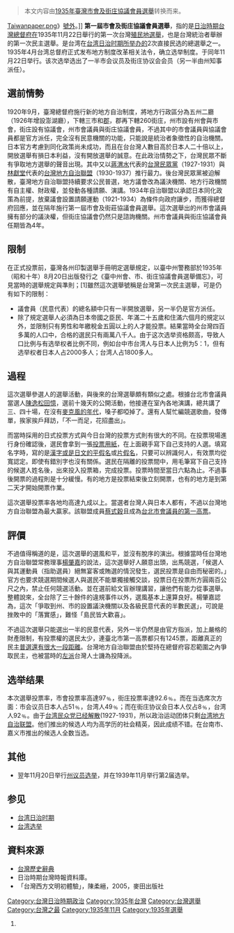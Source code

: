 > 本文内容由[1935年臺灣市會及街庄協議會員選舉](https://zh.wikipedia.org/wiki/1935年臺灣市會及街庄協議會員選舉)转换而来。


[Taiwanpaper.png](https://zh.wikipedia.org/wiki/File:Taiwanpaper.png "fig:Taiwanpaper.png")》[號外](https://zh.wikipedia.org/wiki/號外 "wikilink")。\]\] **第一屆市會及街庄協議會員選舉**，指的是[日治時期](../Page/台灣日治時期.md "wikilink")[台灣總督府在](https://zh.wikipedia.org/wiki/台灣總督府 "wikilink")1935年11月22日舉行的第一次台灣[殖民地](../Page/殖民地.md "wikilink")[選舉](../Page/選舉.md "wikilink")，也是台灣統治者舉辦的第一次民主選舉。是台湾在[台湾日治时期所举办的](https://zh.wikipedia.org/wiki/台湾日治时期 "wikilink")2次直接民选的總選舉之一。1935年4月台湾总督府正式发布地方制度改革相关法令，确立选举制度。于同年11月22日举行。该次选举选出了一半市会议员及街庄协议会会员（另一半由州知事派任）。

## 選前情勢

1920年9月，臺灣總督府施行新的地方自治制度，將地方行政區分為五州二廳（1926年增設澎湖廳），下轄三市和[郡](../Page/郡.md "wikilink")，郡再下轄260街庄，州市設有州會與市會，街庄設有協議會，州市會議員與街庄協議會員，不過其中的市會議員與協議會員都是官方派任，完全沒有民意機關的功能，只能說是統治者象徵性的自治機關。日本官方考慮到同化政策尚未成功，而且在台台灣人數目高於日本人二十倍以上，開放選舉有損日本利益，沒有開放選舉的誠意。在此政治情勢之下，台灣民眾不斷有爭取地方選舉的聲音出現。其中又以[蔣渭水](../Page/蔣渭水.md "wikilink")代表的[台灣民眾黨](https://zh.wikipedia.org/wiki/台灣民眾黨 "wikilink")（1927-1931）與[林獻堂](../Page/林獻堂.md "wikilink")代表的[台灣地方自治聯盟](https://zh.wikipedia.org/wiki/台灣地方自治聯盟 "wikilink")（1930-1937）推行最力。後台灣民眾黨被迫解散，臺灣地方自治聯盟持續要求公民普選，地方議會改為議決機關、地方行政機關有自主權、財政權，並發動各種請願、演講。1934年自治聯盟以承認日本同化政策為前提，放棄議會設置請願運動（1921-1934）為條件向政府讓步，而獲得總督府回應，並在隔年施行第一屆市會及街莊協議會員選舉。這次選舉出的州市會議員擁有部分的議決權，但街庄協議會仍然只是諮詢機關。州市會議員與街庄協議會員任期皆為4年。

## 限制

在正式投票前，臺灣各州印製選舉手冊明定選舉規定，以臺中州警務部於1935年（昭和十年）8月20日出版發行之《臺中州會、市、街庄協議會員選舉備忘》，可見當時的選舉規定與準則；\[1\]雖然這次選舉號稱是台灣第一次民主選舉，可是仍有如下的限制：

  - 議會員（民意代表）的總名額中只有一半開放選舉，另一半仍是官方派任。
  - 除了規定選舉人必須為日本帝國之臣民、年滿二十五歲和住滿六個月的規定以外，並限制只有男性和年繳稅金五圓以上的人才能投票。結果當時全台灣四百多萬的人口中，合格的選民只有兩萬八千人。由于这次选举资格颇高，导致人口比例与有选举权者比例不同，例如台中市台湾人与日本人比例为5：1，但有选举权者日本人占2000多人；台湾人占1800多人。

## 過程

這次選舉參選人的選舉活動，與後來的台灣選舉頗有類似之處。根據台北市會議員當選人[陳逸松回憶](../Page/陳逸松_\(律師\).md "wikilink")，選前十幾天的公開活動，他接連在室內各地演講，總共講了三、四十場，在沒有[麥克風的年代](https://zh.wikipedia.org/wiki/麥克風 "wikilink")，嗓子都啞掉了。還有人幫忙編競選歌曲，發傳單，挨家挨戶拜訪，「不一而足，花招盡出」。

而當時採用的日式投票方式與今日台灣的投票方式則有很大的不同。在投票現場進行身份確認後，選民會拿到一張[投票用紙](https://zh.wikipedia.org/wiki/投票用紙 "wikilink")，在上面親手寫下自己支持的人選。填寫名字時，寫的是[漢字或是日文的](https://zh.wikipedia.org/wiki/漢字 "wikilink")[平假名](../Page/平假名.md "wikilink")或[片假名](../Page/片假名.md "wikilink")，只要可以辨識何人，有效票均從寬認定。即使有錯別字也沒有關係。選民在隔離的投票間中，用毛筆寫下自己支持的候選人姓名後，出來投入投票箱，完成投票。投票時間至當日六點為止。不過事後開票的過程則是十分緩慢。有的地方是投票結束後立刻開票，也有的地方是到第二天才開始開票作業。

這次選舉投票率各地均高達九成以上。當選者台灣人與日本人都有，不過以台灣地方自治聯盟為最大贏家。該聯盟成員[蔡式穀](../Page/蔡式穀.md "wikilink")且成為[台北市會議員的第一高票](https://zh.wikipedia.org/wiki/台北市 "wikilink")。

## 評價

不過值得稱道的是，這次選舉的選風和平，並沒有脫序的演出。根據當時任台灣地方自治聯盟常務理事[楊肇嘉](../Page/楊肇嘉.md "wikilink")的說法，這次選舉好人願意出頭，出馬競選，「候選人與其運動員（指助選員）絕無宴客或賄選的情況發生，選民投票是自由而秘密的。」官方也要求競選期間候選人與選民不能單獨接觸交談，投票日在投票所方圓兩百公尺之內，禁止任何競選活動。並在選前給文盲辦理講習，讓他們有能力從事選舉。整體說來，全台除了三十餘件的違規事件以外，選風基本上還算良好。楊肇嘉認為，這次「爭取到州、市的設置議決機關以及各級民意代表的半數民選」，可說是挫敗中的「落實感」，難怪「島民皆大歡喜」。

不過這次選舉只能選出一半的民意代表，另外一半仍然是由官方指派，加上嚴格的財產限制，有投票權的選民太少，連臺北市第一高票都只有1245票，距離真正的民主[普選還有很大一段距離](https://zh.wikipedia.org/wiki/普選 "wikilink")。台灣地方自治聯盟由於堅持在總督府容忍範圍之內爭取民主，也被當時的[左派](../Page/左派.md "wikilink")台灣人士譏為投降派。

## 选举结果

本次選舉投票率，市會投票率高達97﹪，街庄投票率達92.6﹪。而在当选席次方面：市会议员日本人占51﹪，台湾人49﹪；而在街庄协议会日本人仅占8﹪，台湾人92﹪。由于[台湾民众党已经解散](https://zh.wikipedia.org/wiki/台湾民众党 "wikilink")(1927-1931)，所以政治运动团体只剩[台湾地方自治联盟](https://zh.wikipedia.org/wiki/台湾地方自治联盟 "wikilink")。他们推出的候选人均为高学历的社会精英，因此成绩不错。在台南市、嘉义市推出的候选人全数当选。

## 其他

  - 翌年11月20日举行[州议员选举](../Page/1936年臺灣州會議員選舉.md "wikilink")，并在1939年11月举行第2届选举。

## 参见

  - [台湾日治时期](https://zh.wikipedia.org/wiki/台湾日治时期 "wikilink")
  - [台湾选举](https://zh.wikipedia.org/wiki/台湾选举 "wikilink")

## 資料來源

  - [台灣歷史辭典](https://web.archive.org/web/20160304085235/http://nrch.cca.gov.tw/)
  - 日治時期台灣時報資料庫。
  - 「台灣西方文明初體驗」，陳柔縉，2005，麥田出版社

[Category:台灣日治時期政治](https://zh.wikipedia.org/wiki/Category:台灣日治時期政治 "wikilink") [Category:1935年台灣](https://zh.wikipedia.org/wiki/Category:1935年台灣 "wikilink") [Category:台灣選舉](https://zh.wikipedia.org/wiki/Category:台灣選舉 "wikilink") [Category:台灣之最](https://zh.wikipedia.org/wiki/Category:台灣之最 "wikilink") [Category:1935年11月](https://zh.wikipedia.org/wiki/Category:1935年11月 "wikilink") [Category:1935年選舉](https://zh.wikipedia.org/wiki/Category:1935年選舉 "wikilink")

1.